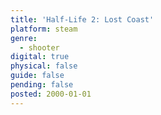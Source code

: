 ```yaml
---
title: 'Half-Life 2: Lost Coast'
platform: steam
genre:
  - shooter
digital: true
physical: false
guide: false
pending: false
posted: 2000-01-01
---
```

